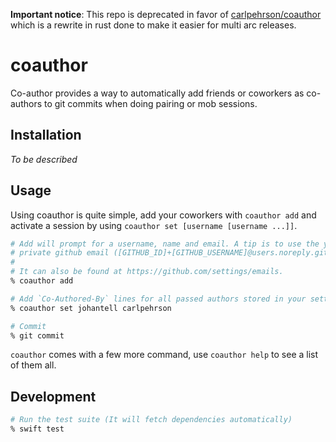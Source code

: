 **Important notice**: This repo is deprecated in favor of
[carlpehrson/coauthor](https://github.com/carlpehrson/coauthor) which is a
rewrite in rust done to make it easier for multi arc releases.

# coauthor
Co-author provides a way to automatically add friends or coworkers as co-authors
to git commits when doing pairing or mob sessions.

## Installation
_To be described_

## Usage
Using coauthor is quite simple, add your coworkers with `coauthor add` and
activate a session by using `coauthor set [username [username ...]]`.

```sh
# Add will prompt for a username, name and email. A tip is to use the your
# private github email ([GITHUB_ID]+[GITHUB_USERNAME]@users.noreply.github.com).
#
# It can also be found at https://github.com/settings/emails.
% coauthor add

# Add `Co-Authored-By` lines for all passed authors stored in your settings
% coauthor set johantell carlpehrson

# Commit
% git commit
```

`coauthor` comes with a few more command, use `coauthor help` to see a list of
them all.

## Development

```sh
# Run the test suite (It will fetch dependencies automatically)
% swift test
```

